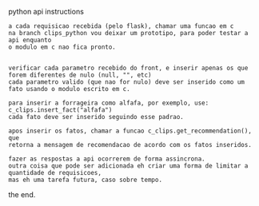 python api instructions

    a cada requisicao recebida (pelo flask), chamar uma funcao em c
    na branch clips_python vou deixar um prototipo, para poder testar a api enquanto 
    o modulo em c nao fica pronto.


    verificar cada parametro recebido do front, e inserir apenas os que forem diferentes de nulo (null, "", etc)
    cada parametro valido (que nao for nulo) deve ser inserido como um fato usando o modulo escrito em c.

    para inserir a forrageira como alfafa, por exemplo, use:
    c_clips.insert_fact("alfafa") 
    cada fato deve ser inserido seguindo esse padrao.

    apos inserir os fatos, chamar a funcao c_clips.get_recommendation(), que
    retorna a mensagem de recomendacao de acordo com os fatos inseridos.

    fazer as respostas a api ocorrerem de forma assincrona.
    outra coisa que pode ser adicionada eh criar uma forma de limitar a quantidade de requisicoes,
    mas eh uma tarefa futura, caso sobre tempo.

the end.
